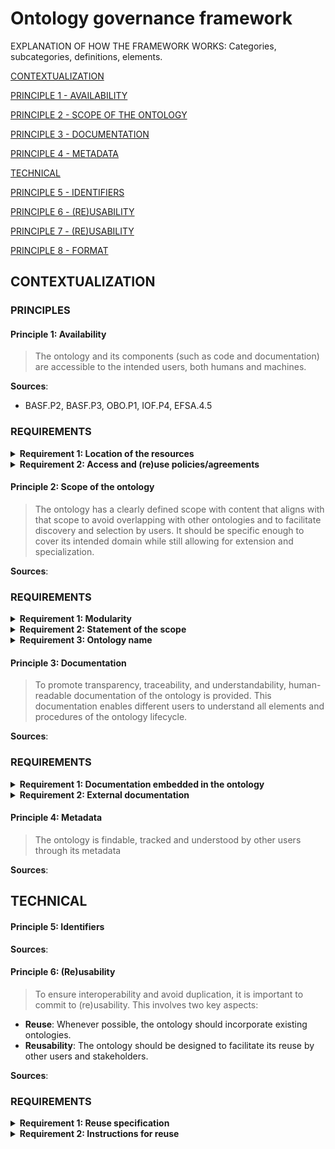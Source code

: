 # Ontology governance framework


EXPLANATION OF HOW THE FRAMEWORK WORKS: Categories, subcategories, definitions, elements.

[CONTEXTUALIZATION](#contextualization)

[PRINCIPLE 1 - AVAILABILITY](#principle-1-availability)

[PRINCIPLE 2 - SCOPE OF THE ONTOLOGY](#principle-2-scope-of-the-ontology)

[PRINCIPLE 3 - DOCUMENTATION](#principle-3-documentation)

[PRINCIPLE 4 - METADATA](#principle-4-metadata)

[TECHNICAL](#technical)

[PRINCIPLE 5 - IDENTIFIERS](#principle-5-identifiers)

[PRINCIPLE 6 - (RE)USABILITY](#principle-6-reusability)

[PRINCIPLE 7 - (RE)USABILITY](#principle-7-modularity)

[PRINCIPLE 8 - FORMAT](#principle-8-format)

## CONTEXTUALIZATION

###  PRINCIPLES


#### Principle 1: Availability

>  The ontology and its components (such as code and documentation) are accessible to the intended users, both humans and machines.

**Sources**:
- BASF.P2, BASF.P3, OBO.P1, IOF.P4, EFSA.4.5

###  REQUIREMENTS

<details>
<summary><strong>Requirement 1: Location of the resources</strong></summary>

There MUST be defined the location where the users target will have the resources available. This location can be:
- Ontology portal or catalogue (e.g. LOV, Bioportal)
- Project specific web page (SAREF) 
- Git repository (FIBO)

<details><summary><strong>GUIDELINES</strong></summary>
Publication of ontology in Git repository: Indicate in the ontology with metadata the repository in ehich the ontology is maintained with schema:codeRepositor. </details></details>

<details>

<summary><strong>Requirement 2: Access and (re)use policies/agreements</strong></summary>
There MUST be indicated what are the terms and conditions to access the ontology resources and how to (re)use them.
<details><summary><strong> GUIDELINES </strong></summary>
It is recommended to indicate the access and (re)use conditions can be indicated at two levels: 

1) At the repository, or other location level, by adding for example a LICENSE document where the indications are written in a human-readable manner. For example: LINCENSE document in FIBO. 

2) At the resource level, adding it in a machine-readble manner. The most common practice is to choose a licence with an URI that is resolvable and supports content negotation. Some of the most common annotations to indicate the license are:

- dct:license
- dcterms:rights
- schema:license
- cc:license </details></details>

</details>


#### Principle 2: Scope of the ontology
> The ontology has a clearly defined scope with content that aligns with that scope to avoid overlapping with other ontologies and to facilitate discovery and selection by users. It should be specific enough to cover its intended domain while still allowing for extension and specialization.

**Sources**:

###  REQUIREMENTS

<details>
<summary><strong>Requirement 1: Modularity</strong></summary>

The scope of the ontology should be narrow and small enough to support modularity. 
</details>

<details><summary><strong>Requirement 2: Statement of the scope</strong></summary>
This scope has to be clearly and briefly stated, in any "manifestation" of the ontology. 

<details><summary><strong>GUIDELINES</strong></summary>
This scope should be clearly stated. A good practice is to use the annotation dcterms:abstract or rdfs:comment, where a brief and formal description of the scope and context can be added to the ontology.  </details></details>

</details>

<details><summary><strong>Requirement 3: Ontology name</strong></summary>
The title/name of the ontology must be aligned with the defined scope. 
</details>

#### Principle 3: Documentation

>  To promote transparency, traceability, and understandability, human-readable documentation of the ontology is provided. This documentation enables different users to understand all elements and procedures of the ontology lifecycle.

**Sources**:

###  REQUIREMENTS

<details>
<summary><strong>Requirement 1: Documentation embedded in the ontology</strong></summary>
 This is information is indicated in the code of the ontology using annotation properties and metadata. Here there must be detailed documentation at two levels:

1) **Ontology level**: It provides information, as metadata, for the whole ontology. It should be indicated:
* Ontology creator(s)
* Ontology maintainer(s)
* Licence
* Version
* Scope and description
2) **Term level**: It involves documentation for the individual representations. For each entity and property it should be added:
* Labels: A descriptive and unique label must be added to each term (see Identifiers)
* Textual definition: Natural language definition that facilitates the understanding of the notion. These must be unique within the ontology, and they should be avoid ambiguousity. The individual name of each element must not be used in the definition itself.
* Source of the definition: there should be noted in annotations which is the source of the textual definition.
<details><summary><strong>GUIDELINES</strong></summary>

- For guidelines on what metadata add, see Metadata section. 
- The textual definitions can be added using skos:definition or rdfs:comment
- If there is an adoption of a term from another ontology, there should be indicated using the annotation rdfs:isDefinedBy

  </details></details>

</details>

<details><summary><strong>Requirement 2: External documentation</strong></summary>

Additional information, provided in external files and documents. 
* Use cases/user stories
* Requirements (CQs)
* Diagrams: A common notation should be used to represent the different elements of the ontology. 
* SPARQL queries
* Instructions for change request
* Documentation on how to acces and use the resources 
* Documentation on deprecation policy
  
<details><summary><strong>GUIDELINES</strong></summary>

Regarding the external documentation, it can be published as static documents (e.g. a PDF document) or interactive HTML pages. Nowadays, there are tools that support the development and publication automatically of the ontology documentation using its serialization such as: 
- Ontoology: 
- WIDOCO
- LODE
- Protégé OWLDoc
- DOWL
- SpecGen
  </details></details>

</details>

#### Principle 4: Metadata
> The ontology is findable, tracked and understood by other users through its metadata

**Sources**:

## TECHNICAL

#### Principle 5: Identifiers
>

**Sources**:

#### Principle 6: (Re)usability
> To ensure interoperability and avoid duplication, it is important to commit to (re)usability. This involves two key aspects:
- **Reuse**: Whenever possible, the ontology should incorporate existing ontologies.
- **Reusability**: The ontology should be designed to facilitate its reuse by other users and stakeholders.

**Sources**:

###  REQUIREMENTS

<details>
<summary><strong>Requirement 1: Reuse specification </strong></summary>

Whenever applicable, a search should be conducted for well-known ontologies to identify any existing elements that may be useful to reuse.

>[!note]
 While it is always advisable to reuse standard well-known ontologies, vocabularies, and/or terminologies, the priority must be to select those that best align with the established requirements of your ontology and meet a minimum quality standard.

<details><summary><strong>GUIDELINES</strong></summary>

 </details></details>

<details>
<summary><strong>Requirement 2: Instructions for reuse </strong></summary>


<details><summary><strong>GUIDELINES</strong></summary>

 </details></details>






